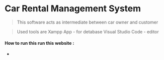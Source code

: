 # Car Rental Management System

> This  software acts as intermediate between car owner and customer

> Used tools are 
> Xampp App            - for detabase
> Visual Studio Code  - editor

#### How to run this run this website :

*
